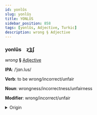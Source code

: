 ```yaml
---
id: yonlûs
slug: yonlûs
title: YONLÛS
sidebar_position: 858
tags: [yonlûs, Adjective, Turkic]
description: wrong § Adjective
---
```


### yonlûs&emsp;<span kind="abugida">ɀ̃ʓ́ʄ</span>

*wrong* **§** [Adjective](../../tags/Adjective)

**IPA**: /ˈjɑn.lus/

**Verb**: to be wrong/incorrect/unfair

**Noun**: wrongness/incorrectness/unfairness

**Modifier**: wrong/incorrect/unfair

<details>
    <summary>Origin</summary>
    Azerbaijani yanlış [jɑnˈɫɯʃ]<br/>
    <em>Turkic Language Family</em>
</details>